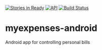 [![Stories in Ready](https://badge.waffle.io/jonathanrz/myexpenses-android.svg?label=ready&title=Ready)](http://waffle.io/jonathanrz/myexpenses-android)
[![API](https://img.shields.io/badge/API-19%2B-orange.svg?style=flat)](https://android-arsenal.com/api?level=19)
[![Build Status](https://travis-ci.org/jonathanrz/myexpenses-android.svg)](https://travis-ci.org/jonathanrz/myexpenses-android)

# myexpenses-android

Android app for controlling personal bills